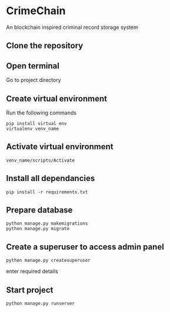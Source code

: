 # CrimeChain
An blockchain inspired criminal record storage system

## Clone the repository

## Open terminal 
Go to project directory

## Create virtual environment
Run the following commands
```
pip install virtual env
virtualenv venv_name
```

## Activate virtual environment
```
venv_name/scripts/Activate
```

## Install all dependancies
```
pip install -r requirements.txt
```

## Prepare database
```
python manage.py makemigrations
python manage.py migrate
```

## Create a superuser to access admin panel
```
python manage.py createsuperuser
```
enter required details

## Start project
```
python manage.py runserver
```
